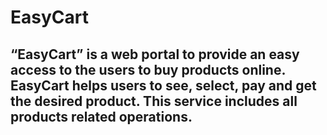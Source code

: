 # EasyCart
 ## “EasyCart” is a web portal to provide an easy access to the users to buy products online. EasyCart helps users to see, select, pay and get the desired product. This service includes all products related operations.
